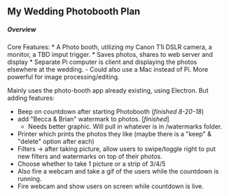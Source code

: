 ## My Wedding Photobooth Plan


##### Overview
Core Features:
    * A Photo booth, utilizing my Canon T1i DSLR camera, a monitor, a TBD imput trigger.
    * Saves photos, shares to web server and display
    * Separate Pi computer is client and displaying the photos elsewhere at the wedding.
    	- Could also use a Mac instead of Pi. More powerful for image processing/editing.

Mainly uses the photo-booth app already existing, using Electron. But adding features:


  * Beep on countdown after starting Photobooth (*finished 8-20-18*)
  * add "Becca & Brian" watermark to photos. [*finished*]
      - Needs better graphic. Will pull in whatever is in /watermarks folder.
  * Printer which prints the photos they like (maybe there is a "keep" & "delete" option after each)
  * Filters -> after taking picture, allow users to swipe/toggle right to put new filters and watermarks on top of their photos.
  * Choose whether to take 1 picture or a strip of 3/4/5
  * Also fire a webcam and take a gif of the users while the countdown is running.
  * Fire webcam and show users on screen while countdown is live.